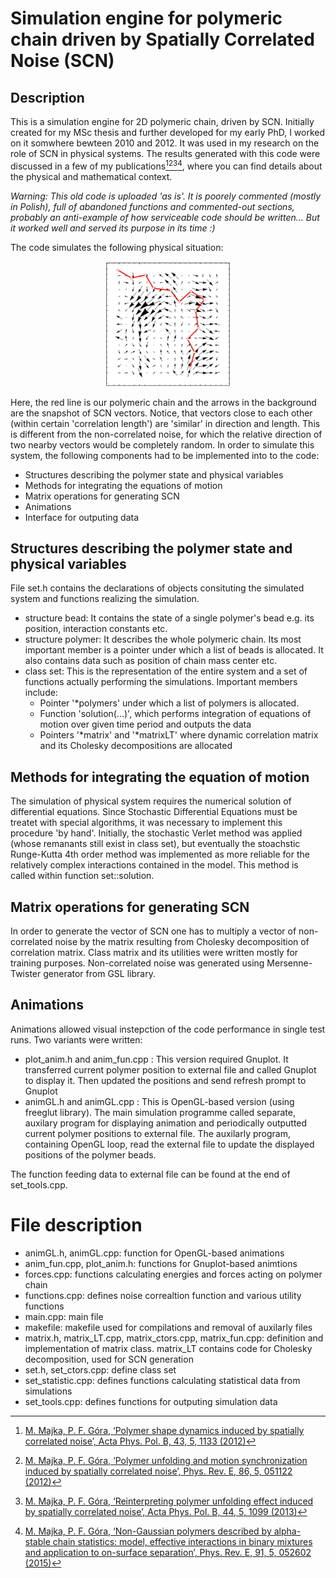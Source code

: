 # Simulation engine for polymeric chain driven by Spatially Correlated Noise (SCN)
## Description
This is a simulation engine for 2D polymeric chain, driven by SCN. Initially created for my MSc thesis and further developed for my early PhD, I worked on it somwhere bewteen 2010 and 2012. It was used in my research on the role of SCN in physical systems. The results generated with this code were discussed in a few of my publications[^1][^2][^3][^4], where you can find details about the physical and mathematical context.

_Warning: This old code is uploaded 'as is'. It is poorely commented (mostly in Polish), full of abandoned functions and commented-out sections, probably an anti-example of how serviceable code should be written... But it worked well and served its purpose in its time :)_

The code simulates the following physical situation:
<p align="center">
<img src="polymer.png" width="200">
</p>
Here, the red line is our polymeric chain and the arrows in the background are the snapshot of SCN vectors. Notice, that vectors close to each other (within certain 'correlation length') are 'similar' in direction and length. This is different from the non-correlated noise, for which the relative direction of two nearby vectors would be completely random. In order to simulate this system, the following components had to be implemented into to the code:

* Structures describing the polymer state and physical variables
* Methods for integrating the equations of motion
* Matrix operations for generating SCN
* Animations
* Interface for outputing data

## Structures describing the polymer state and physical variables

File set.h contains the declarations of objects consituting the simulated system and functions realizing the simulation.

* structure bead: It contains the state of a single polymer's bead e.g. its position, interaction constants etc.
* structure polymer: It describes the whole polymeric chain. Its most important member is a pointer under which a list of beads is allocated. It also contains data such as position of chain mass center etc.
* class set: This is the representation of the entire system and a set of functions actually performing the simulations. Important members include:
  - Pointer '*polymers' under which a list of polymers is allocated.
  - Function 'solution(...)', which performs integration of equations of motion over given time period and outputs the data
  - Pointers '*matrix' and '*matrixLT' where dynamic correlation matrix and its Cholesky decompositions are allocated   

## Methods for integrating the equation of motion

The simulation of physical system requires the numerical solution of differential equations. Since Stochastic Differential Equations must be treatet with special algorithms, it was necessary to implement this procedure 'by hand'. Initially, the stochastic Verlet method was applied (whose remanants still exist in class set), but eventually the stoachstic Runge-Kutta 4th order method was implemented as more reliable for the relatively complex interactions contained in the model. This method is called within function set::solution.

## Matrix operations for generating SCN
In order to generate the vector of SCN one has to multiply a vector of non-correlated noise by the matrix resulting from Cholesky decomposition of correlation matrix. Class matrix and its utilities were written mostly for training purposes. Non-correlated noise was generated using Mersenne-Twister generator from GSL library.

## Animations
Animations allowed visual instepction of the code performance in single test runs. Two variants were written:

* plot_anim.h and anim_fun.cpp : This version required Gnuplot. It transferred current polymer position to external file and called Gnuplot to display it. Then updated the positions and send refresh prompt to Gnuplot
* animGL.h and animGL.cpp : This is OpenGL-based version (using freeglut library). The main simulation programme called separate, auxilary program for displaying animation and periodically outputted current polymer positions to external file. The auxilarly program, containing OpenGL loop, read the external file to update the displayed positions of the polymer beads.

The function feeding data to external file can be found at the end of set_tools.cpp.

# File description

* animGL.h, animGL.cpp: function for OpenGL-based animations
* anim_fun.cpp, plot_anim.h: functions for Gnuplot-based animtions
* forces.cpp: functions calculating energies and forces acting on polymer chain
* functions.cpp: defines noise correaltion function and various utility functions
* main.cpp: main file
* makefile: makefile used for compilations and removal of auxilarly files
* matrix.h, matrix_LT.cpp, matrix_ctors.cpp, matrix_fun.cpp: definition and implementation of matrix class. matrix_LT contains code for Cholesky decomposition, used for SCN generation
* set.h, set_ctors.cpp: define class set
* set_statistic.cpp: defines functions calculating statistical data from simulations
* set_tools.cpp: defines functions for outputing simulation data

[^1]: [M. Majka, P. F. Góra, ‘Polymer shape dynamics induced by spatially correlated noise’, Acta Phys. Pol. B, 43, 5, 1133 (2012)](http://web.a.ebscohost.com/abstract?direct=true&profile=ehost&scope=site&authtype=crawler&jrnl=05874254&AN=76482102&h=vQ3WB8hyb8pdYjbzvsWv6OdyFnl8cFEkHO4%2fiukVCmHp2kiWxuROMt1ic8rpbZa3Q6BHTSnrsCmEe0WrQGIN%2bw%3d%3d&crl=c&resultNs=AdminWebAuth&resultLocal=ErrCrlNotAuth&crlhashurl=login.aspx%3fdirect%3dtrue%26profile%3dehost%26scope%3dsite%26authtype%3dcrawler%26jrnl%3d05874254%26AN%3d76482102)
[^2]: [M. Majka, P. F. Góra, ‘Polymer unfolding and motion synchronization induced by spatially correlated noise’, Phys. Rev. E,  86, 5, 051122 (2012)](https://journals.aps.org/pre/abstract/10.1103/PhysRevE.86.051122)
[^3]: [M. Majka, P. F. Góra, ‘Reinterpreting polymer unfolding effect induced by spatially correlated noise’, Acta Phys. Pol. B, 44, 5, 1099 (2013)](http://web.b.ebscohost.com/abstract?direct=true&profile=ehost&scope=site&authtype=crawler&jrnl=05874254&AN=88950514&h=7nct0WEPBJizKrO%2bYcidZI9vaBcNfhMMJPYjkNehyxDOkct7sWinj24GCBrPEpSJoGsvgW5%2bvsfLYOr4WYFhxA%3d%3d&crl=c&resultNs=AdminWebAuth&resultLocal=ErrCrlNotAuth&crlhashurl=login.aspx%3fdirect%3dtrue%26profile%3dehost%26scope%3dsite%26authtype%3dcrawler%26jrnl%3d05874254%26AN%3d88950514)
[^4]: [M. Majka, P. F. Góra, ‘Non-Gaussian polymers described by alpha-stable chain statistics: model, effective interactions in binary mixtures and application to on-surface separation’, Phys. Rev. E, 91, 5, 052602 (2015)](https://journals.aps.org/pre/abstract/10.1103/PhysRevE.91.052602)
